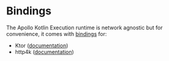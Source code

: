 # Bindings

The Apollo Kotlin Execution runtime is network agnostic but for convenience, it comes with [bindings](bindings.md) for:

* Ktor ([documentation](ktor.md))
* http4k ([documentation](http4k.md))

